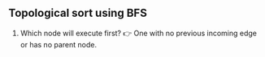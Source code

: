 ## Topological sort using BFS

1. Which node will execute first? 👉 One with no previous incoming edge or has no parent node.
